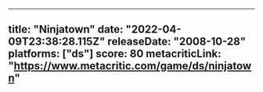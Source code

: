 
---
title: "Ninjatown"
date: "2022-04-09T23:38:28.115Z"
releaseDate: "2008-10-28"
platforms: ["ds"]
score: 80
metacriticLink: "https://www.metacritic.com/game/ds/ninjatown"
---
